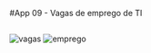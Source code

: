 #App 09 - Vagas de emprego de TI

##

![vagas ](https://user-images.githubusercontent.com/101153757/192162847-5d8a4fc5-b8bf-43fd-920d-246721bc661f.png)
![emprego](https://user-images.githubusercontent.com/101153757/192162909-cbc5edb0-d78d-456a-9d88-7c0c4a28da4d.png)
